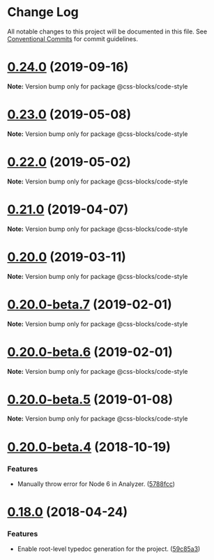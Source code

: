 # Change Log

All notable changes to this project will be documented in this file.
See [Conventional Commits](https://conventionalcommits.org) for commit guidelines.

# [0.24.0](https://github.com/linkedin/css-blocks/tree/master/packages/%40css-blocks/code-style/compare/v0.23.2...v0.24.0) (2019-09-16)

**Note:** Version bump only for package @css-blocks/code-style





<a name="0.23.0"></a>
# [0.23.0](https://github.com/linkedin/css-blocks/tree/master/packages/%40css-blocks/code-style/compare/v0.22.0...v0.23.0) (2019-05-08)

**Note:** Version bump only for package @css-blocks/code-style





<a name="0.22.0"></a>
# [0.22.0](https://github.com/linkedin/css-blocks/tree/master/packages/%40css-blocks/code-style/compare/v0.21.0...v0.22.0) (2019-05-02)

**Note:** Version bump only for package @css-blocks/code-style





<a name="0.21.0"></a>
# [0.21.0](https://github.com/linkedin/css-blocks/tree/master/packages/%40css-blocks/code-style/compare/v0.20.0...v0.21.0) (2019-04-07)

**Note:** Version bump only for package @css-blocks/code-style





<a name="0.20.0"></a>
# [0.20.0](https://github.com/linkedin/css-blocks/tree/master/packages/%40css-blocks/code-style/compare/v0.20.0-beta.8...v0.20.0) (2019-03-11)

**Note:** Version bump only for package @css-blocks/code-style





<a name="0.20.0-beta.7"></a>
# [0.20.0-beta.7](https://github.com/linkedin/css-blocks/tree/master/packages/%40css-blocks/code-style/compare/v0.20.0-beta.5...v0.20.0-beta.7) (2019-02-01)

**Note:** Version bump only for package @css-blocks/code-style





<a name="0.20.0-beta.6"></a>
# [0.20.0-beta.6](https://github.com/linkedin/css-blocks/tree/master/packages/%40css-blocks/code-style/compare/v0.20.0-beta.5...v0.20.0-beta.6) (2019-02-01)

**Note:** Version bump only for package @css-blocks/code-style





<a name="0.20.0-beta.5"></a>
# [0.20.0-beta.5](https://github.com/linkedin/css-blocks/tree/master/packages/%40css-blocks/code-style/compare/v0.20.0-beta.4...v0.20.0-beta.5) (2019-01-08)

**Note:** Version bump only for package @css-blocks/code-style





<a name="0.20.0-beta.4"></a>
# [0.20.0-beta.4](https://github.com/linkedin/css-blocks/compare/v0.20.0-beta.3...v0.20.0-beta.4) (2018-10-19)


### Features

* Manually throw error for Node 6 in Analyzer. ([5788fcc](https://github.com/linkedin/css-blocks/commit/5788fcc))





<a name="0.18.0"></a>
# [0.18.0](https://github.com/linkedin/css-blocks/compare/0.15.1...0.18.0) (2018-04-24)


### Features

* Enable root-level typedoc generation for the project. ([59c85a3](https://github.com/linkedin/css-blocks/commit/59c85a3))
